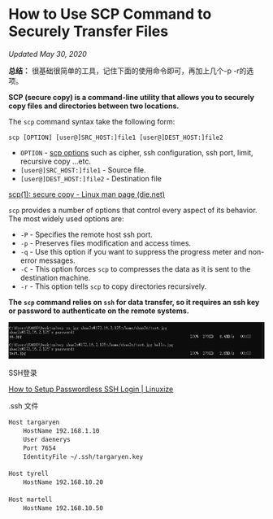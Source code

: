 # How to Use SCP Command to Securely Transfer Files



*Updated May 30, 2020*

**总结：** 很基础很简单的工具，记住下面的使用命令即可，再加上几个-p -r的选项。

**SCP (secure copy) is a command-line utility that allows you to securely copy files and directories between two locations.**

The `scp` command syntax take the following form:

```scp
scp [OPTION] [user@]SRC_HOST:]file1 [user@]DEST_HOST:]file2
```

- `OPTION` - [scp options](https://linux.die.net/man/1/scp) such as cipher, ssh configuration, ssh port, limit, recursive copy …etc.
- `[user@]SRC_HOST:]file1` - Source file.
- `[user@]DEST_HOST:]file2` - Destination file

[scp(1): secure copy - Linux man page (die.net)](https://linux.die.net/man/1/scp)



`scp` provides a number of options that control every aspect of its behavior. The most widely used options are:

- `-P` - Specifies the remote host ssh port.
- `-p` - Preserves files modification and access times.
- `-q` - Use this option if you want to suppress the progress meter and non-error messages.
- `-C` - This option forces `scp` to compresses the data as it is sent to the destination machine.
- `-r` - This option tells `scp` to copy directories recursively.



**The `scp` command relies on `ssh` for data transfer, so it requires an ssh key or password to authenticate on the remote systems.**

![image-20230426155153564](SCP.assets/image-20230426155153564.png)



SSH登录

[How to Setup Passwordless SSH Login | Linuxize](https://linuxize.com/post/how-to-setup-passwordless-ssh-login/)

.ssh 文件

```sh
Host targaryen
    HostName 192.168.1.10
    User daenerys
    Port 7654
    IdentityFile ~/.ssh/targaryen.key

Host tyrell
    HostName 192.168.10.20

Host martell
    HostName 192.168.10.50
```

